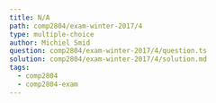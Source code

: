 ```yaml
---
title: N/A
path: comp2804/exam-winter-2017/4
type: multiple-choice
author: Michiel Smid
question: comp2804/exam-winter-2017/4/question.ts
solution: comp2804/exam-winter-2017/4/solution.md
tags:
  - comp2804
  - comp2804-exam
---
```


